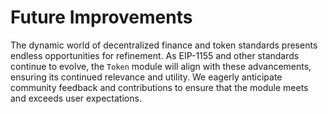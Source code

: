 # Future Improvements

The dynamic world of decentralized finance and token standards presents endless opportunities for refinement. As EIP-1155 and other standards continue to evolve, the `Token` module will align with these advancements, ensuring its continued relevance and utility. We eagerly anticipate community feedback and contributions to ensure that the module meets and exceeds user expectations.
